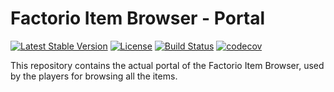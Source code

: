 # Factorio Item Browser - Portal

[![Latest Stable Version](https://poser.pugx.org/factorio-item-browser/portal/v/stable)](https://packagist.org/packages/factorio-item-browser/portal)
[![License](https://poser.pugx.org/factorio-item-browser/portal/license)](https://packagist.org/packages/factorio-item-browser/portal)
[![Build Status](https://travis-ci.org/factorio-item-browser/portal.svg?branch=master)](https://travis-ci.org/factorio-item-browser/portal)
[![codecov](https://codecov.io/gh/factorio-item-browser/portal/branch/master/graph/badge.svg)](https://codecov.io/gh/factorio-item-browser/portal)

This repository contains the actual portal of the Factorio Item Browser, used by the players for browsing all the items.

